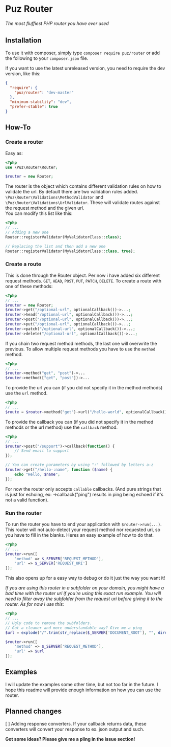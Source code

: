 # Puz Router
###### The most fluffiest PHP router you have ever used

## Installation
To use it with composer, simply type `composer require puz/router` or add the following to your `composer.json` file.

If you want to use the latest unreleased version, you need to require the dev version, like this:
```json
{
  "require": {
    "puz/router": "dev-master"
  },
  "minimum-stability": "dev",
  "prefer-stable": true
}
```

## How-To
### Create a router
Easy as:
```php
<?php
use \Puz\Router\Router;

$router = new Router;
```
The router is the object which contains different validation rules on how to validate the url. By default there are two validation rules added.
`\Puz\Router\Validations\MethodValidator` and `\Puz\Router\Validations\UrlValidator`. These will validate routes against the request method and the given url.  
You can modify this list like this:
```php
<?php
// ...
// Adding a new one
Router::registerValidator(MyValidatorClass::class);

// Replacing the list and then add a new one
Router::registerValidator(MyValidatorClass::class, true);
```

### Create a route
This is done through the Router object. Per now i have added six different request methods. `GET`, `HEAD`, `POST`, `PUT`, `PATCH`, `DELETE`. To create a route with one of these methods:
```php
<?php
// ...
$router = new Router;
$router->get("/optional-url", optionalCallback())->...;
$router->head("/optional-url", optionalCallback())->...;
$router->post("/optional-url", optionalCallback())->...;
$router->put("/optional-url", optionalCallback())->...;
$router->patch("/optional-url", optionalCallback())->...;
$router->delete("/optional-url", optionalCallback())->...;
```
If you chain two request method methods, the last one will overwrite the previous. To allow multiple request methods you have to use the `method` method.
```php
<?php
// ...
$router->method("get", "post")->...
$router->method(["get", "post"])->...
```

To provide the url you can (if you did not specify it in the method methods) use the `url` method.
```php
<?php
// ...
$route = $router->method("get")->url("/hello-world", optionalCallback())->...
```

To provide the callback you can (if you did not specify it in the method methods or the url method) use the `callback` method.
```php
<?php
// ...
$router->post("/support")->callback(function() {
    // Send email to support
});

// You can create parameters by using ":" followed by letters a-z
$router->get("/hello-:name", function ($name) {
    echo "Hello, $name";
});
```
For now the router only accepts `callable` callbacks. (And pure strings that is just for echoing, ex: ->callback("ping") results in ping being echoed if it's not a valid function).

### Run the router
To run the router you have to end your application with `$router->run(...)`.
This router will not auto-detect your request method nor requested uri, so you have to fill in the blanks. Heres an easy example of how to do that.
```php
<?php
// ...
$router->run([
    'method' => $_SERVER['REQUEST_METHOD'],
    'url' => $_SERVER['REQUEST_URI']
]);
```
This also opens up for a easy way to debug or do it just the way you want it!

_If you are using this router in a subfolder on your domain, you might have a bad time with the router uri if you're using this exact run example. You will need to filter away the subfolder from the request uri before giving it to the router. As for now i use this:_
```php
<?php
// ...
// Ugly code to remove the subfolders.
// Got a cleaner and more understandable way? Give me a ping
$url = explode("/".trim(str_replace($_SERVER['DOCUMENT_ROOT'], "", dirname($_SERVER['SCRIPT_FILENAME'])), "/"), $_SERVER['REQUEST_URI'], 2)[1];

$router->run([
    'method' => $_SERVER['REQUEST_METHOD'],
    'url' => $url
]);
```

## Examples
I will update the examples some other time, but not too far in the future. I hope this readme will provide enough information on how you can use the router.

## Planned changes
[ ] Adding response converters. If your callback returns data, these converters will convert your response to ex. json output and such.

**Got some ideas? Please give me a pling in the issue section!**
